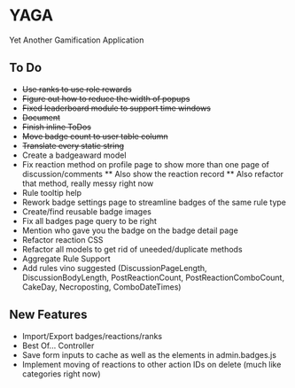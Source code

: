 # YAGA
Yet Another Gamification Application

## To Do

* ~~Use ranks to use role rewards~~
* ~~Figure out how to reduce the width of popups~~
* ~~Fixed leaderboard module to support time windows~~
* ~~Document~~
* ~~Finish inline ToDos~~
* ~~Move badge count to user table column~~
* ~~Translate every static string~~
* Create a badgeaward model
* Fix reaction method on profile page to show more than one page of discussion/comments
** Also show the reaction record
** Also refactor that method, really messy right now
* Rule tooltip help
* Rework badge settings page to streamline badges of the same rule type
* Create/find reusable badge images
* Fix all badges page query to be right
* Mention who gave you the badge on the badge detail page
* Refactor reaction CSS
* Refactor all models to get rid of uneeded/duplicate methods
* Aggregate Rule Support
* Add rules vino suggested (DiscussionPageLength, DiscussionBodyLength, PostReactionCount, PostReactionComboCount, CakeDay, Necroposting, ComboDateTimes)


## New Features
* Import/Export badges/reactions/ranks
* Best Of... Controller
* Save form inputs to cache as well as the elements in admin.badges.js
* Implement moving of reactions to other action IDs on delete (much like categories right now)
